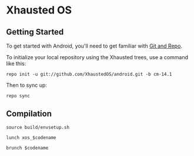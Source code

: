 Xhausted OS
===========

Getting Started
---------------

To get started with Android, you'll need to get
familiar with [Git and Repo](https://source.android.com/source/using-repo.html).

To initialize your local repository using the Xhausted trees, use a command like this:

    repo init -u git://github.com/XhaustedOS/android.git -b cm-14.1

Then to sync up:

    repo sync


Compilation
---------------

    source build/envsetup.sh

    lunch xos_$codename    

    brunch $codename
